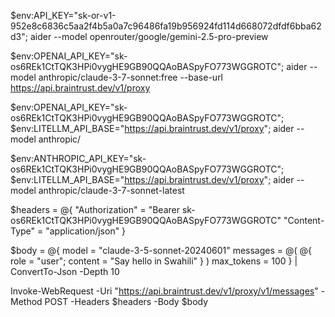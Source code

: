 $env:API_KEY="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"; aider --model openrouter/google/gemini-2.5-pro-preview

$env:OPENAI_API_KEY="sk-os6REk1CtTQK3HPi0vygHE9GB90QQAoBASpyFO773WGGROTC"; aider --model anthropic/claude-3-7-sonnet:free --base-url https://api.braintrust.dev/v1/proxy

$env:OPENAI_API_KEY="sk-os6REk1CtTQK3HPi0vygHE9GB90QQAoBASpyFO773WGGROTC"; $env:LITELLM_API_BASE="https://api.braintrust.dev/v1/proxy"; aider --model anthropic/

$env:ANTHROPIC_API_KEY="sk-os6REk1CtTQK3HPi0vygHE9GB90QQAoBASpyFO773WGGROTC"; $env:LITELLM_API_BASE="https://api.braintrust.dev/v1/proxy"; aider --model anthropic/claude-3-7-sonnet-latest


$headers = @{
    "Authorization" = "Bearer sk-os6REk1CtTQK3HPi0vygHE9GB90QQAoBASpyFO773WGGROTC"
    "Content-Type"  = "application/json"
}

$body = @{
    model = "claude-3-5-sonnet-20240601"
    messages = @(
        @{ role = "user"; content = "Say hello in Swahili" }
    )
    max_tokens = 100
} | ConvertTo-Json -Depth 10

Invoke-WebRequest -Uri "https://api.braintrust.dev/v1/proxy/v1/messages" -Method POST -Headers $headers -Body $body

